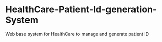 # HealthCare-Patient-Id-generation-System
Web base system for HealthCare to manage and generate patient ID
